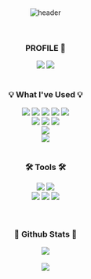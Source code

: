 <div align=center>
<br>
  
![header](https://capsule-render.vercel.app/api?type=rect&text=Minyoung%20Park&fontAlign=50&fontAlignY=35&fontSize=40&desc=/*%20Interested%20in%20software%20development%20and%20cybersecurity%20*/&descAlignY=70&descAlign=50&theme=radical)

<br>

<h3 align="center"><b> PROFILE 📍 </b></h3>
  <a href="https://github.com/minyoung13" target="_blank"><img src="https://img.shields.io/badge/github-000000?style=for-the-badge&logo-bitdefender&logoColor=FFFFFF"/></a>
  <a href="https://www.linkedin.com/in/minyoung-park-03497b37a/" target="_blank"><img src="https://img.shields.io/badge/LinkedIn-0077B5?style=for-the-badge&logo=linkedin&logoColor=white"/></a>
  	
<br>
<br>

 <h3 align="center"><b>💡 What I've Used 💡</b></h3>
  <a href="" target="_blank"><img src="https://img.shields.io/badge/C-00599C?style=for-the-badge&logo=c&logoColor=white"/></a>
  <a href="" target="_blank"><img src="https://img.shields.io/badge/C%2B%2B-00599C?style=for-the-badge&logo=c%2B%2B&logoColor=white"/></a>
  <a href="" target="_blank"><img src="https://img.shields.io/badge/C%23-239120?style=for-the-badge&logo=c-sharp&logoColor=white"/></a>
  <a href="" target="_blank"><img src="https://img.shields.io/badge/Java-ED8B00?style=for-the-badge&logo=openjdk&logoColor=white"/></a>
  <a href="" target="_blank"><img src="https://img.shields.io/badge/python-3776AB?style=for-the-badge&logo=python&logoColor=FFFFFF"/></a>
  <br>
  <a href="" target="_blank"><img src="https://img.shields.io/badge/MySQL-4479A1?style=for-the-badge&logo=MySQL&logoColor=FFFFFF"/></a> 
  <a href="" target="_blank"><img src="https://img.shields.io/badge/Oracle-F80000?style=for-the-badge&logo=oracle&logoColor=black"/></a>
  <a href="" target="_blank"><img src="https://img.shields.io/badge/SQLite-07405E?style=for-the-badge&logo=sqlite&logoColor=white"/></a>
  <br>
  <a href="" target="_blank"><img src="https://img.shields.io/badge/linux-FCC624?style=for-the-badge&logo=linux&logoColor=FFFFFF"/></a> 
  <br>
  <a href="" target="_blank"><img src="https://img.shields.io/badge/Unity-100000?style=for-the-badge&logo=unity&logoColor=white"/></a>
  	
<br>
<br>

 <h3><b>🛠 Tools 🛠</b></h3>
  <a href="" target="_blank"><img src="https://img.shields.io/badge/IntelliJ_IDEA-000000.svg?style=for-the-badge&logo=intellij-idea&logoColor=white"/></a>
  <a href="" target="_blank"><img src="https://img.shields.io/badge/Visual_Studio_Code-0078D4?style=for-the-badge&logo=visual%20studio%20code&logoColor=white"/></a>
  <br>
  <a href="" target="_blank"><img src="https://img.shields.io/badge/git-F05032?style=for-the-badge&logo=git&logoColor=FFFFFF"/></a> 
  <a href="" target="_blank"><img src="https://img.shields.io/badge/notion-000000?style=for-the-badge&logo=notion&logoColor=FFFFFF"/></a>
  <a href="" target="_blank"><img src="https://img.shields.io/badge/figma-F24E1E?style=for-the-badge&logo=figma&logoColor=FFFFFF"/></a> 
<br>
<br>
</div>
<br>

<div align="center">
 <h3><b> 🎄 Github Stats 🎄 </b></h3>
  <img src="https://github-readme-stats.vercel.app/api?username=minyoung13&theme=shadow_blue&show_icons=true&count_private=true&hide_border=true" align="center" />
</div>  
<br>

<div align="center">
   <img src="https://github-readme-stats.vercel.app/api/top-langs/?username=minyoung13&theme=shadow_blue&langs_count=5&layout=compact"/>
</div>
